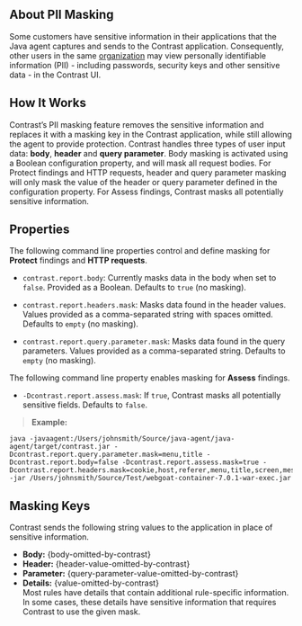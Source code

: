 <!--
title: "PII Masking for Java"
description: "About PII masking properties"
tags: "installation java agent configuration PII masking properties"
-->


## About PII Masking 

Some customers have sensitive information in their applications that the Java agent captures and sends to the Contrast application. Consequently, other users in the same [organization](user-account.html#user-permissions) may view personally identifiable information (PII) - including passwords, security keys and other sensitive data - in the Contrast UI. 

## How It Works

Contrast’s PII masking feature removes the sensitive information and replaces it with a masking key in the Contrast application, while still allowing the agent to provide protection. Contrast handles three types of user input data: **body**, **header** and **query parameter**. Body masking is activated using a Boolean configuration property, and will mask all request bodies. For Protect findings and HTTP requests, header and query parameter masking will only mask the value of the header or query parameter defined in the configuration property. For Assess findings, Contrast masks all potentially sensitive information. 

## Properties

The following command line properties control and define masking for **Protect** findings and **HTTP requests**. 

* `contrast.report.body`: Currently masks data in the body when set to `false`. Provided as a Boolean. Defaults to `true` (no masking).

* `contrast.report.headers.mask`: Masks data found in the header values. Values provided as a comma-separated string with spaces omitted. Defaults to `empty` (no masking).

* `contrast.report.query.parameter.mask`: Masks data found in the query parameters. Values provided as a comma-separated string. Defaults to `empty` (no masking).

The following command line property enables masking for **Assess** findings. 

* `-Dcontrast.report.assess.mask`: If `true`, Contrast masks all potentially sensitive fields. Defaults to `false`. 

> **Example:** <br> 
 ```
 java -javaagent:/Users/johnsmith/Source/java-agent/java-agent/target/contrast.jar -Dcontrast.report.query.parameter.mask=menu,title -Dcontrast.report.body=false -Dcontrast.report.assess.mask=true -Dcontrast.report.headers.mask=cookie,host,referer,menu,title,screen,message,submit -jar /Users/johnsmith/Source/Test/webgoat-container-7.0.1-war-exec.jar
 ```

## Masking Keys

Contrast sends the following string values to the application in place of sensitive information.

* **Body:** {body-omitted-by-contrast}
* **Header:** {header-value-omitted-by-contrast}
* **Parameter:** {query-parameter-value-omitted-by-contrast}
* **Details:** {value-omitted-by-contrast} <br> 
 Most rules have details that contain additional rule-specific information. In some cases, these details have sensitive information that requires Contrast to use the given mask.


